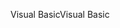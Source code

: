<span data-ttu-id="6525d-101">Visual Basic</span><span class="sxs-lookup"><span data-stu-id="6525d-101">Visual Basic</span></span>